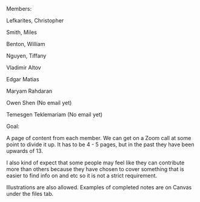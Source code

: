 Members:

Lefkarites, Christopher

Smith, Miles

Benton, William

Nguyen, Tiffany

Vladimir Altov

Edgar Matias

Maryam Rahdaran

Owen Shen (No email yet)

Temesgen Teklemariam (No email yet)


Goal:

A page of content from each member.  We can get on a Zoom call at some
point to divide it up.  It has to be 4 - 5 pages, but in the past they have
been upwards of 13.

I also kind of expect that some people may feel like they can contribute more
than others because they have chosen to cover something that is easier to find
info on and etc so it is not a strict requirement.

Illustrations are also allowed. Examples of completed notes are on Canvas 
under the files tab.
